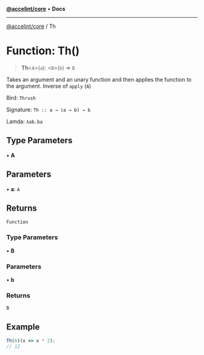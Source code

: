 [**@accelint/core**](../README.md) • **Docs**

***

[@accelint/core](../README.md) / Th

# Function: Th()

> **Th**\<`A`\>(`a`): \<`B`\>(`b`) => `B`

Takes an argument and an unary function and then applies the function to the argument.
Inverse of `apply` (`A`)

Bird: `Thrush`

Signature: `Th :: a → (a → b) → b`

Lamda: `λab.ba`

## Type Parameters

• **A**

## Parameters

• **a**: `A`

## Returns

`Function`

### Type Parameters

• **B**

### Parameters

• **b**

### Returns

`B`

## Example

```ts
Th(6)(x => x * 2);
// 12
```
